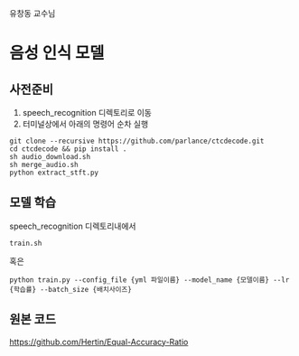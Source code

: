 유창동 교수님

# 음성 인식 모델


## 사전준비
1) speech_recognition 디렉토리로 이동
2) 터미널상에서 아래의 명령어 순차 실행
```
git clone --recursive https://github.com/parlance/ctcdecode.git
cd ctcdecode && pip install .
sh audio_download.sh 
sh merge_audio.sh
python extract_stft.py
```

## 모델 학습
speech_recognition 디렉토리내에서
```
train.sh
```
혹은
```
python train.py --config_file {yml 파일이름} --model_name {모델이름} --lr {학습률} --batch_size {배치사이즈}
```

## 원본 코드
https://github.com/Hertin/Equal-Accuracy-Ratio
